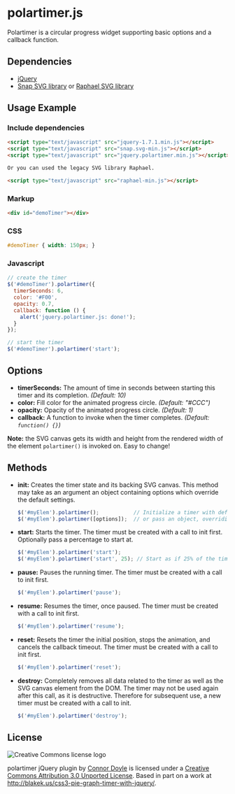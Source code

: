 polartimer.js
=============

Polartimer is a circular progress widget supporting basic options and a callback function.

Dependencies
------------

* [jQuery](http://jquery.com)
* [Snap SVG library](http://snapsvg.io) or [Raphael SVG library](http://raphaeljs.com)


Usage Example
-------------

### Include dependencies

```html
<script type="text/javascript" src="jquery-1.7.1.min.js"></script>
<script type="text/javascript" src="snap.svg-min.js"></script>
<script type="text/javascript" src="jquery.polartimer.min.js"></script>

Or you can used the legacy SVG library Raphael.

<script type="text/javascript" src="raphael-min.js"></script>

```

### Markup

```html
<div id="demoTimer"></div>
```

### CSS

```css
#demoTimer { width: 150px; }
```

### Javascript

```javascript
// create the timer
$('#demoTimer').polartimer({
  timerSeconds: 6,
  color: '#F00',
  opacity: 0.7,
  callback: function () {
    alert('jquery.polartimer.js: done!');
  }
});

// start the timer
$('#demoTimer').polartimer('start');
```

Options
-------

* __timerSeconds:__  The amount of time in seconds between starting this timer and its completion. *(Default: 10)*
* __color:__  Fill color for the animated progress circle. *(Default: "#CCC")*
* __opacity:__  Opacity of the animated progress circle. *(Default: 1)*
* __callback:__  A function to invoke when the timer completes. *(Default: `function() {}`)*

**Note:** the SVG canvas gets its width and height from the rendered width of the element `polartimer()` is invoked on. Easy to change!

Methods
-------

* __init:__  Creates the timer state and its backing SVG canvas. This method may take as an argument an object containing options which override the default settings.

  ```javascript
  $('#myElem').polartimer();           // Initialize a timer with default settings
  $('#myElem').polartimer([options]);  // or pass an object, overriding some settings
  ```

* __start:__  Starts the timer. The timer must be created with a call to init first. Optionally pass a percentage to start at.

  ```javascript
  $('#myElem').polartimer('start');
  $('#myElem').polartimer('start', 25); // Start as if 25% of the time has already elapsed.
  ```

* __pause:__  Pauses the running timer. The timer must be created with a call to init first.

  ```javascript
  $('#myElem').polartimer('pause');
  ```

* __resume:__  Resumes the timer, once paused. The timer must be created with a call to init first.

  ```javascript
  $('#myElem').polartimer('resume');
  ```

* __reset:__  Resets the timer the initial position, stops the animation, and cancels the callback timeout. The timer must be created with a call to init first.

  ```javascript
  $('#myElem').polartimer('reset');
  ```

* __destroy:__  Completely removes all data related to the timer as well as the SVG canvas element from the DOM. The timer may not be used again after this call, as it is destructive. Therefore for subsequent use, a new timer must be created with a call to init.

  ```javascript
  $('#myElem').polartimer('destroy');
  ```

License
-------

![Creative Commons license logo](http://i.creativecommons.org/l/by/3.0/88x31.png)

polartimer jQuery plugin by [Connor Doyle](mailto:connor@oneorangesoftware.com)
is licensed under a [Creative Commons Attribution 3.0 Unported License](http://creativecommons.org/licenses/by/3.0/).
Based in part on a work at http://blakek.us/css3-pie-graph-timer-with-jquery/.
